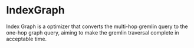 # IndexGraph
Index Graph is a optimizer that converts the multi-hop gremlin query to the one-hop graph query, aiming to make the gremlin traversal complete in acceptable time.




